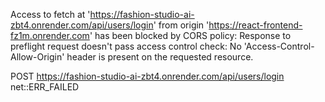 Access to fetch at 'https://fashion-studio-ai-zbt4.onrender.com/api/users/login' from origin 'https://react-frontend-fz1m.onrender.com' has been blocked by CORS policy: Response to preflight request doesn't pass access control check: No 'Access-Control-Allow-Origin' header is present on the requested resource.

POST https://fashion-studio-ai-zbt4.onrender.com/api/users/login net::ERR_FAILED
